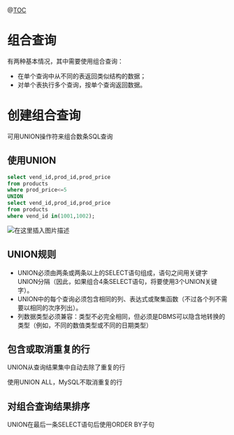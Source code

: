 ﻿@[TOC](目录)
# 组合查询
有两种基本情况，其中需要使用组合查询：

 - 在单个查询中从不同的表返回类似结构的数据；
 - 对单个表执行多个查询，按单个查询返回数据。


# 创建组合查询
可用UNION操作符来组合数条SQL查询

## 使用UNION

```sql
select vend_id,prod_id,prod_price
from products
where prod_price<=5
UNION
select vend_id,prod_id,prod_price
from products
where vend_id in(1001,1002);
```
![在这里插入图片描述](https://img-blog.csdnimg.cn/f313d47b746f43c4aa251fa5c92d5646.png?x-oss-process=image/watermark,type_ZHJvaWRzYW5zZmFsbGJhY2s,shadow_50,text_Q1NETiBAcHVyaXR5LWdvb2Q=,size_11,color_FFFFFF,t_70,g_se,x_16)
## UNION规则

 - UNION必须由两条或两条以上的SELECT语句组成，语句之间用关键字UNION分隔（因此，如果组合4条SELECT语句，将要使用3个UNION关键字）。
 - UNION中的每个查询必须包含相同的列、表达式或聚集函数（不过各个列不需要以相同的次序列出）。
 - 列数据类型必须兼容：类型不必完全相同，但必须是DBMS可以隐含地转换的类型（例如，不同的数值类型或不同的日期类型）


## 包含或取消重复的行
UNION从查询结果集中自动去除了重复的行

使用UNION ALL，MySQL不取消重复的行

## 对组合查询结果排序
UNION在最后一条SELECT语句后使用ORDER BY子句


